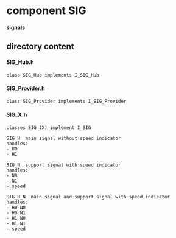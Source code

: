 # component SIG
**signals**

## directory content

#### SIG_Hub.h
```
class SIG_Hub implements I_SIG_Hub
```

#### SIG_Provider.h
```
class SIG_Provider implements I_SIG_Provider
```

#### SIG_X.h
```
classes SIG_(X) implement I_SIG

SIG_H  main signal without speed indicator
handles:
- H0
- H1

SIG_N  support signal with speed indicator
handles:
- N0
- N1
- speed

SIG_H_N  main signal and support signal with speed indicator
handles:
- H0 N0
- H0 N1
- H1 N0
- H1 N1
- speed
```
